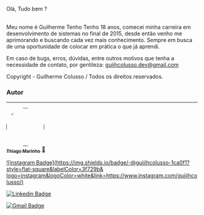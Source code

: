 <html>
  
Olá, Tudo bem ?

<br>Meu nome é Guilherme Tenho Tenho 18 anos, comecei minha carreira em desenvolvimento de sistemas no final de 2015, desde então venho me aprimorando e buscando cada vez mais conhecimento. Sempre em busca de uma oportunidade de colocar em prática o que já aprendi.</br>

Em caso de bugs, erros, dúvidas, entre outros motivos que tenha a necessidade de contato, por gentileza: guiihcolusso.dev@gmail.com

Copyright - Guilherme Colusso / Todos os direitos reservados.

</html>

### Autor
---

<a href="">
 <img style="border-radius: 50%;" src="https://avatars3.githubusercontent.com/u/380327?s=460&u=61b426b901b8fe02e12019b1fdb67bf0072d4f00&v=4" width="100px;" alt=""/>
 <br />
 <sub><b>Thiago Marinho</b></sub></a> <a href="https://blog.rocketseat.com.br/author/thiago//" title="Rocketseat">🚀</a>

[![instagram Badge](https://img.shields.io/badge/-@guiiihcolusso-1ca0f1?style=flat-square&labelColor=3f729b& logo=instagram&logoColor=white&link=https://www.instagram.com/guiiihcolusso/)](https://twitter.com/tgmarinho) 

[![Linkedin Badge](https://img.shields.io/badge/-Guilherme-blue?style=flat-square&logo=Linkedin&logoColor=white&link=https://www.linkedin.com/in/guiihpcolusso/)](https://www.linkedin.com/in/guiihpcolusso/) 

[![Gmail Badge](https://img.shields.io/badge/-guiihcolusso.dev@gmail.com-c14438?style=flat-square&logo=Gmail&logoColor=white&link=mailto:guiihcolusso.dev@gmail.com)](mailto:guiihcolusso.dev@gmail.com)
